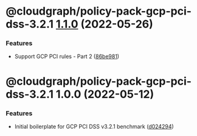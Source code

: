 # @cloudgraph/policy-pack-gcp-pci-dss-3.2.1 [1.1.0](https://github.com/cloudgraphdev/cloudgraph-policy-packs/compare/@cloudgraph/policy-pack-gcp-pci-dss-3.2.1@1.0.0...@cloudgraph/policy-pack-gcp-pci-dss-3.2.1@1.1.0) (2022-05-26)


### Features

* Support GCP PCI rules - Part 2 ([86be981](https://github.com/cloudgraphdev/cloudgraph-policy-packs/commit/86be9816667dfe107f946a8cde90533fb6564f91))

# @cloudgraph/policy-pack-gcp-pci-dss-3.2.1 1.0.0 (2022-05-12)


### Features

* Initial boilerplate for GCP PCI DSS v3.2.1 benchmark ([d024294](https://github.com/cloudgraphdev/cloudgraph-policy-packs/commit/d024294619804b7f5edf717de58762d33dcdd494))
